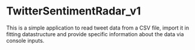# TwitterSentimentRadar_v1
This is a simple application to read tweet data from a CSV file, import it in fitting datastructure and provide specific information about the data via console inputs.
